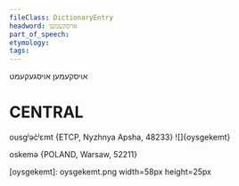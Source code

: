 ```yaml
---
fileClass: DictionaryEntry
headword: אויסקעמען
part_of_speech: 
etymology: 
tags: 
---
```

אויסקעמען
אויסגעקעמט

CENTRAL
========

ousgʲəc̀ʲɛmt {ETCP, Nyzhnya Apsha, 48233}
![]{oysgekemt}

oskemə {POLAND, Warsaw, 52211}

[oysgekemt]: oysgekemt.png width=58px height=25px